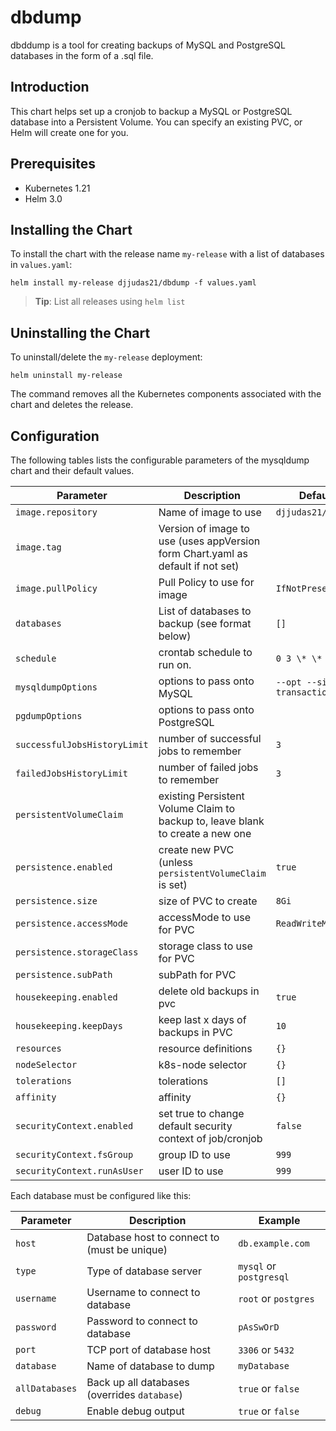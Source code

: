 # dbdump

dbddump is a tool for creating backups of MySQL and PostgreSQL databases in the form of a .sql file.

## Introduction

This chart helps set up a cronjob to backup a MySQL or PostgreSQL database into a Persistent Volume. You can specify an existing PVC, or Helm will create one for you.

## Prerequisites

- Kubernetes 1.21
- Helm 3.0

## Installing the Chart

To install the chart with the release name `my-release` with a list of databases in `values.yaml`:

```console
helm install my-release djjudas21/dbdump -f values.yaml
```

> **Tip**: List all releases using `helm list`

## Uninstalling the Chart

To uninstall/delete the `my-release` deployment:

```console
helm uninstall my-release
```

The command removes all the Kubernetes components associated with the chart and deletes the release.

## Configuration

The following tables lists the configurable parameters of the mysqldump chart and their default values.

| Parameter                    | Description                                                                     | Default                      |
| ---------------------------- | ------------------------------------------------------------------------------- | ---------------------------- |
| `image.repository`           | Name of image to use                                                            | `djjudas21/dbdump`           |
| `image.tag`                  | Version of image to use (uses appVersion form Chart.yaml as default if not set) |                              |
| `image.pullPolicy`           | Pull Policy to use for image                                                    | `IfNotPresent`               |
| `databases`                  | List of databases to backup (see format below)                                  | `[]`                         |
| `schedule`                   | crontab schedule to run on.                                                     | `0 3 \* \* \*`               |
| `mysqldumpOptions`           | options to pass onto MySQL                                                      | `--opt --single-transaction` |
| `pgdumpOptions`              | options to pass onto PostgreSQL                                                 |                              |
| `successfulJobsHistoryLimit` | number of successful jobs to remember                                           | `3`                          |
| `failedJobsHistoryLimit`     | number of failed jobs to remember                                               | `3`                          |
| `persistentVolumeClaim`      | existing Persistent Volume Claim to backup to, leave blank to create a new one  |                              |
| `persistence.enabled`        | create new PVC (unless `persistentVolumeClaim` is set)                          | `true`                       |
| `persistence.size`           | size of PVC to create                                                           | `8Gi`                        |
| `persistence.accessMode`     | accessMode to use for PVC                                                       | `ReadWriteMany`              |
| `persistence.storageClass`   | storage class to use for PVC                                                    |                              |
| `persistence.subPath`        | subPath for PVC                                                                 |                              |
| `housekeeping.enabled`       | delete old backups in pvc                                                       | `true`                       |
| `housekeeping.keepDays`      | keep last x days of backups in PVC                                              | `10`                         |
| `resources`                  | resource definitions                                                            | `{}`                         |
| `nodeSelector`               | k8s-node selector                                                               | `{}`                         |
| `tolerations`                | tolerations                                                                     | `[]`                         |
| `affinity`                   | affinity                                                                        | `{}`                         |
| `securityContext.enabled`    | set true to change default security context of job/cronjob                      | `false`                      |
| `securityContext.fsGroup`    | group ID to use                                                                 | `999`                        |
| `securityContext.runAsUser`  | user ID to use                                                                  | `999`                        |

Each database must be configured like this:

| Parameter      | Description                                  | Example                 |
| ---------------| ---------------------------------------------| ------------------------|
| `host`         | Database host to connect to (must be unique) | `db.example.com`        |
| `type`         | Type of database server                      | `mysql` or `postgresql` |
| `username`     | Username to connect to database              | `root` or `postgres`    |
| `password`     | Password to connect to database              | `pAsSwOrD`              |
| `port`         | TCP port of database host                    | `3306` or `5432`        |
| `database`     | Name of database to dump                     | `myDatabase`            |
| `allDatabases` | Back up all databases (overrides `database`) | `true` or `false`       |
| `debug`        | Enable debug output                          | `true` or `false`       |
